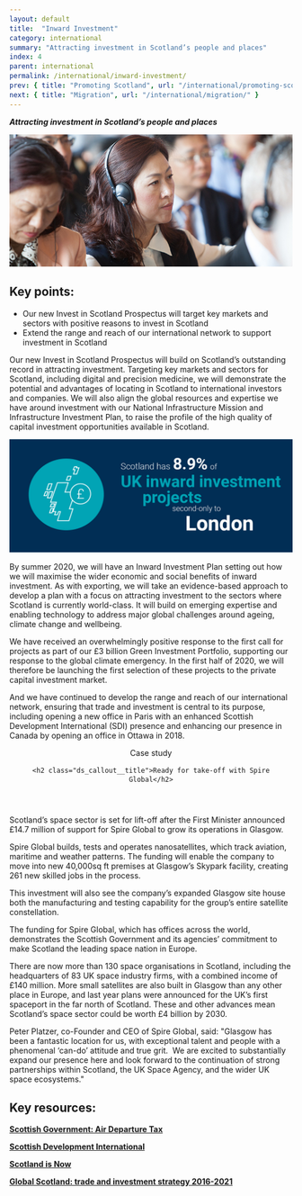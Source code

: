 ```yaml
---
layout: default
title:  "Inward Investment"
category: international
summary: "Attracting investment in Scotland’s people and places"
index: 4
parent: international
permalink: /international/inward-investment/
prev: { title: "Promoting Scotland", url: "/international/promoting-scotland/" }
next: { title: "Migration", url: "/international/migration/" }
---
```

***Attracting investment in Scotland’s people and places***

![A photograph of delegates at the Guangdong Investor Forum](/assets/images/pageimages/International.16.jpg)

## Key points:

* Our new Invest in Scotland Prospectus will target key markets and sectors with positive reasons to invest in Scotland
* Extend the range and reach of our international network to support investment in Scotland

Our new Invest in Scotland Prospectus will build on Scotland’s outstanding record in attracting investment. Targeting key markets and sectors for Scotland, including digital and precision medicine, we will demonstrate the potential and advantages of locating in Scotland to international investors and companies. We will also align the global resources and expertise we have around investment with our National Infrastructure Mission and Infrastructure Investment Plan, to raise the profile of the high quality of capital investment opportunities available in Scotland.  


![Scotland has 8.9% of UK inward investment projects second only to London](/assets/images/infographics/Enterprise.5.jpg)


By summer 2020, we will have an Inward Investment Plan setting out how we will maximise the wider economic and social benefits of inward investment.  As with exporting, we will take an evidence-based approach to develop a plan with a focus on attracting investment to the sectors where Scotland is currently world-class. It will build on emerging expertise and enabling technology to address major global challenges around ageing, climate change and wellbeing.

We have received an overwhelmingly positive response to the first call for projects as part of our £3 billion Green Investment Portfolio, supporting our response to the global climate emergency. In the first half of 2020, we will therefore be launching the first selection of these projects to the private capital investment market.

And we have continued to develop the range and reach of our international network, ensuring that trade and investment is central to its purpose, including opening a new office in Paris with an enhanced Scottish Development International (SDI) presence and enhancing our presence in Canada by opening an office in Ottawa in 2018.

<div class="ds_callout">
<header>
    <div class="ds_callout__label ds_content-label">Case study</div>

    <h2 class="ds_callout__title">Ready for take-off with Spire Global</h2>
</header>

<div class="ds_callout__content">
<p>Scotland’s space sector is set for lift-off after the First Minister announced £14.7 million of support for Spire Global to grow its operations in Glasgow. </p>
<p>Spire Global builds, tests and operates nanosatellites, which track aviation, maritime and weather patterns. The funding will enable the company to move into new 40,000sq ft premises at Glasgow’s Skypark facility, creating 261 new skilled jobs in the process. </p>
<p>This investment will also see the company’s expanded Glasgow site house both the manufacturing and testing capability for the group’s entire satellite constellation. </p>
<p>The funding for Spire Global, which has offices across the world, demonstrates the Scottish Government and its agencies’ commitment to make Scotland the leading space nation in Europe. </p>
<p>There are now more than 130 space organisations in Scotland, including the headquarters of 83 UK space industry firms, with a combined income of £140 million. More small satellites are also built in Glasgow than any other place in Europe, and last year plans were announced for the UK’s first spaceport in the far north of Scotland. These and other advances mean Scotland’s space sector could be worth £4 billion by 2030. </p>
<p>Peter Platzer, co-Founder and CEO of Spire Global, said: "Glasgow has been a fantastic location for us, with exceptional talent and people with a phenomenal ‘can-do’ attitude and true grit.  We are excited to substantially expand our presence here and look forward to the continuation of strong partnerships within Scotland, the UK Space Agency, and the wider UK space ecosystems."</p>
</div>
</div>

## Key resources:

**[Scottish Government: Air Departure Tax](https://www.gov.scot/policies/taxes/air-departure-tax/)**

**[Scottish Development International](https://www.sdi.co.uk/)**

**[Scotland is Now](https://www.scotland.org/)**

**[Global Scotland: trade and investment strategy 2016-2021](https://www.gov.scot/publications/global-scotland-scotlands-trade-investment-strategy-2016-2021/pages/1/)**
